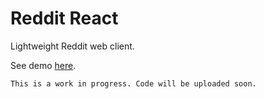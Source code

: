 # Reddit React

Lightweight Reddit web client.

See demo [here](https://psande.github.io/reddit-react).

`This is a work in progress. Code will be uploaded soon.`

